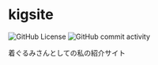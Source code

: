 # kigsite
![GitHub License](https://img.shields.io/github/license/oageo/kigsite)
![GitHub commit activity](https://img.shields.io/github/commit-activity/y/oageo/kigsite)

着ぐるみさんとしての私の紹介サイト
